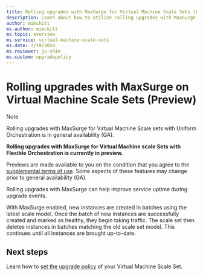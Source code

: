 ```yaml
---
title: Rolling upgrades with MaxSurge for Virtual Machine Scale Sets (Preview)
description: Learn about how to utilize rolling upgrades with MaxSurge on Virtual Machine Scale Sets.
author: mimckitt
ms.author: mimckitt
ms.topic: overview
ms.service: virtual-machine-scale-sets
ms.date: 7/19/2024
ms.reviewer: ju-shim
ms.custom: upgradepolicy
---
```

# Rolling upgrades with MaxSurge on Virtual Machine Scale Sets (Preview)

> [!NOTE]
> Rolling upgrades with MaxSurge for Virtual Machine Scale sets with Uniform Orchestration is in general availability (GA). 
>
> **Rolling upgrades with MaxSurge for Virtual Machine scale Sets with Flexible Orchestration is currently in preview.** 
>
> Previews are made available to you on the condition that you agree to the [supplemental terms of use](https://azure.microsoft.com/support/legal/preview-supplemental-terms/). Some aspects of these features may change prior to general availability (GA). 

Rolling upgrades with MaxSurge can help improve service uptime during upgrade events. 

With MaxSurge enabled, new instances are created  in batches using the latest scale model. Once the batch of new instances are successfully created and marked as healthy, they begin taking traffic. The scale set then deletes instances in batches matching the old scale set model. This continues until all instances are brought up-to-date. 


## Next steps
Learn how to [set the upgrade policy](virtual-machine-scale-sets-set-upgrade-policy.md) of your Virtual Machine Scale Set.


